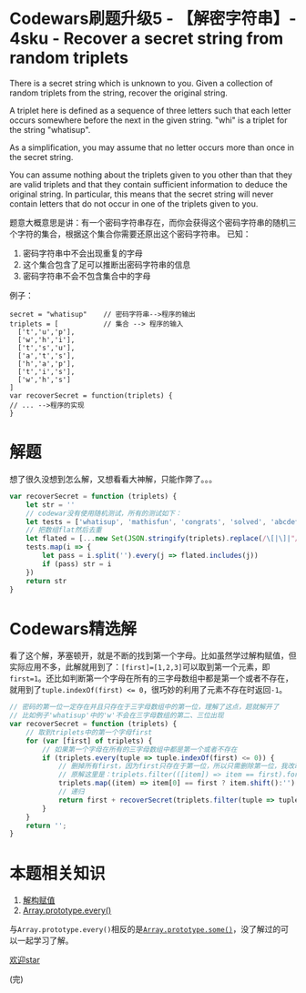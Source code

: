 # Codewars刷题升级5 - 【解密字符串】- 4sku - Recover a secret string from random triplets
There is a secret string which is unknown to you. Given a collection of random triplets from the string, recover the original string.

A triplet here is defined as a sequence of three letters such that each letter occurs somewhere before the next in the given string. "whi" is a triplet for the string "whatisup".

As a simplification, you may assume that no letter occurs more than once in the secret string.

You can assume nothing about the triplets given to you other than that they are valid triplets and that they contain sufficient information to deduce the original string. In particular, this means that the secret string will never contain letters that do not occur in one of the triplets given to you.

题意大概意思是讲：有一个密码字符串存在，而你会获得这个密码字符串的随机三个字符的集合，根据这个集合你需要还原出这个密码字符串。
已知：
1. 密码字符串中不会出现重复的字母
2. 这个集合包含了足可以推断出密码字符串的信息
3. 密码字符串不会不包含集合中的字母

例子：
```JS
secret = "whatisup"    // 密码字符串-->程序的输出
triplets = [           // 集合 --> 程序的输入
  ['t','u','p'],
  ['w','h','i'],
  ['t','s','u'],
  ['a','t','s'],
  ['h','a','p'],
  ['t','i','s'],
  ['w','h','s']
]
var recoverSecret = function(triplets) {
// ... -->程序的实现
}
```

# 解题
想了很久没想到怎么解，又想看看大神解，只能作弊了。。。

```js
var recoverSecret = function (triplets) {
    let str = ''
    // codewar没有使用随机测试，所有的测试如下：
    let tests = ['whatisup', 'mathisfun', 'congrats', 'solved', 'abcdefghijklmnopqrstuvwxyz']
    // 把数组flat然后去重
    let flated = [...new Set(JSON.stringify(triplets).replace(/\[|\]|"/g, '').split(','))]
    tests.map(i => {
        let pass = i.split('').every(j => flated.includes(j))
        if (pass) str = i
    })
    return str
}
```


# Codewars精选解
看了这个解，茅塞顿开，就是不断的找到第一个字母。比如虽然学过解构赋值，但实际应用不多，此解就用到了：`[first]=[1,2,3]`可以取到第一个元素，即`first=1`。还比如判断第一个字母在所有的三字母数组中都是第一个或者不存在，就用到了`tuple.indexOf(first) <= 0`，很巧妙的利用了元素不存在时返回`-1`。
```js
// 密码的第一位一定存在并且只存在于三字母数组中的第一位，理解了这点，题就解开了
// 比如例子'whatisup'中的'w'不会在三字母数组的第二、三位出现
var recoverSecret = function (triplets) {
    // 取到triplets中的第一个字母first
    for (var [first] of triplets) {
        // 如果第一个字母在所有的三字母数组中都是第一个或者不存在
        if (triplets.every(tuple => tuple.indexOf(first) <= 0)) {
            // 删掉所有first，因为first只存在于第一位，所以只需删除第一位，我改动了一下，会好理解一些
            // 原解这里是：triplets.filter(([item]) => item == first).forEach(tuple => tuple.shift());
            triplets.map((item) => item[0] == first ? item.shift():'')
            // 递归
            return first + recoverSecret(triplets.filter(tuple => tuple.length > 0));
        }
    }
    return '';
}
```

# 本题相关知识
1. [解构赋值](https://developer.mozilla.org/zh-CN/docs/Web/JavaScript/Reference/Operators/Destructuring_assignment)
2. [Array​.prototype​.every()](https://developer.mozilla.org/zh-CN/docs/Web/JavaScript/Reference/Global_Objects/Array/every)

与`Array​.prototype​.every()`相反的是[`Array​.prototype​.some()`](https://developer.mozilla.org/zh-CN/docs/Web/JavaScript/Reference/Global_Objects/Array/some)，没了解过的可以一起学习了解。


[欢迎star](https://github.com/hiblacker/codewars-daily)

(完)